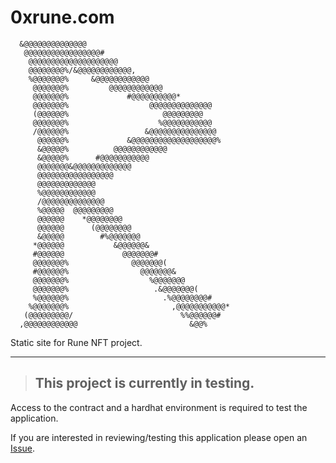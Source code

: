 # 0xrune.com
```
  &@@@@@@@@@@@@@@                                 
   @@@@@@@@@@@@@@@@@#                             
    @@@@@@@@@@@@@@@@@@@@                          
    @@@@@@@@%/&@@@@@@@@@@@@,                      
    %@@@@@@@%     &@@@@@@@@@@@@                   
     @@@@@@@%         @@@@@@@@@@@@                
     @@@@@@@%             #@@@@@@@@@@*            
     @@@@@@@%                  @@@@@@@@@@@@@@     
     (@@@@@@%                     @@@@@@@@@       
     @@@@@@@%                    %@@@@@@@@@@@     
     /@@@@@@%                 &@@@@@@@@@@@@@@@    
      @@@@@@%             &@@@@@@@@@@@@@@@@@@@%   
      &@@@@@%          @@@@@@@@@@@@               
      &@@@@@%      #@@@@@@@@@@@                   
      @@@@@@@&@@@@@@@@@@@@@                       
      @@@@@@@@@@@@@@@@@                           
      @@@@@@@@@@@@@                               
      %@@@@@@@@@@@@                               
      /@@@@@@@@@@@@@@                             
      %@@@@@  @@@@@@@@@                           
      @@@@@@    *@@@@@@@@                         
      @@@@@@      (@@@@@@@@                       
      &@@@@@        #%@@@@@@@                     
     *@@@@@@           &@@@@@@&                   
     #@@@@@@             @@@@@@@#                 
     @@@@@@@%              @@@@@@@(               
     #@@@@@@%                @@@@@@@&             
     @@@@@@@%                  %@@@@@@@           
     @@@@@@@%                   .&@@@@@@@(        
     %@@@@@@%                     .%@@@@@@@@#     
    %@@@@@@@%                       ,@@@@@@@@@@@* 
   (@@@@@@@@@/                        %%@@@@@@#   
  ,@@@@@@@@@@@@                         &@@%      
```

Static site for Rune NFT project.

---

> ## This project is currently in testing.

Access to the contract and a hardhat environment is required to test the application.

If you are interested in reviewing/testing this application please open an [Issue](./issues/new?labels[]=review&title=Access%20to%20contract%20for%20testing).